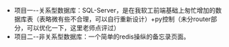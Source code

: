 * 项目一--关系型数据库：SQL-Server，是在我软工前端基础上匆忙增加的数据库表（表略微有些不合理，可以自行重新设计）+py控制（未分router部分，可以优化一下，这里老师点评过）
* 项目二--非关系型数据库：一个简单的redis操纵的备忘录页面。
